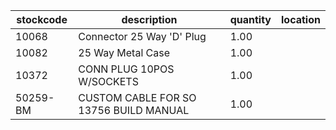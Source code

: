 |stockcode|description|quantity|location|
|---------|-----------|--------|--------|
|10068|Connector 25 Way 'D' Plug|1.00||
|10082|25 Way Metal Case|1.00||
|10372|CONN PLUG 10POS W/SOCKETS|1.00||
|50259-BM|CUSTOM CABLE FOR SO 13756 BUILD MANUAL|1.00||
